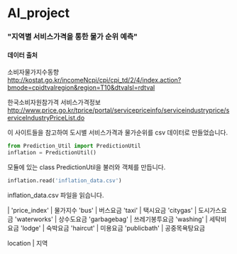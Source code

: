 # AI_project
### "지역별 서비스가격을 통한 물가 순위 예측"

#### 데이터 출처

소비자물가지수동향
http://kostat.go.kr/incomeNcpi/cpi/cpi_td/2/4/index.action?bmode=cpidtvalregion&region=T10&dtvalsl=rdtval

한국소비자원참가격 서비스가격정보
http://www.price.go.kr/tprice/portal/servicepriceinfo/serviceindustryprice/serviceIndustryPriceList.do

이 사이트들을 참고하여 도시별 서비스가격과 물가순위를 csv 데이터로 만들었습니다.

```python
from Prediction_Util import PredictionUtil
inflation = PredictionUtil()
```
모듈에 있는 class PredictionUtil을 불러와 객체를 만듭니다.

```python
inflation.read('inflation_data.csv')
```
inflation_data.csv 파일을 읽습니다.

 | 
'price_index' | 물가지수
'bus' | 버스요금
'taxi' | 택시요금
'citygas' | 도시가스요금
'waterworks' | 상수도요금
'garbagebag' | 쓰레기봉투요금
'washing' | 세탁비요금
'lodge' | 숙박요금
'haircut' | 미용요금
'publicbath' | 공중목욕탕요금

location | 지역 
